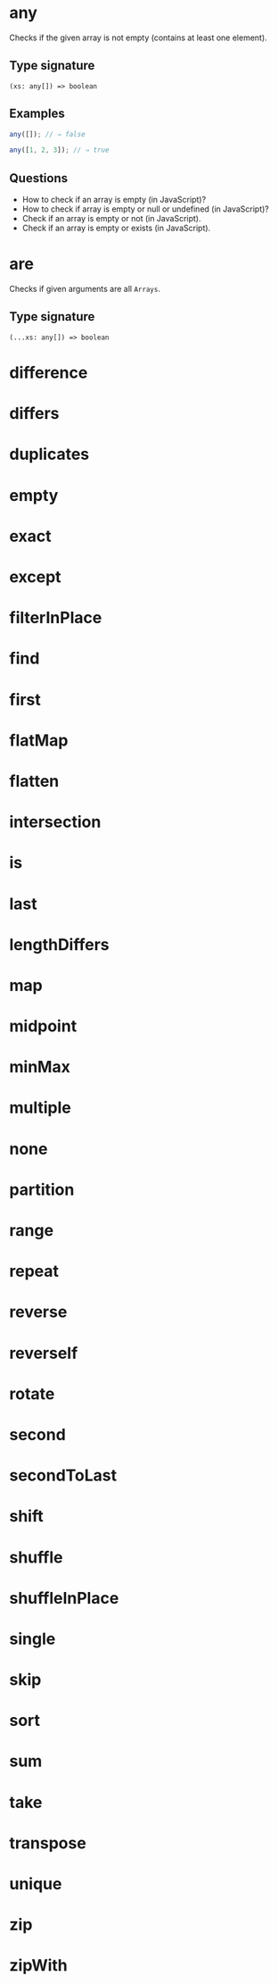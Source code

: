 # any

Checks if the given array is not empty (contains at least one element).

## Type signature

```
(xs: any[]) => boolean
```

## Examples

```javascript
any([]); // ⇒ false
```

```javascript
any([1, 2, 3]); // ⇒ true
```

## Questions

- How to check if an array is empty (in JavaScript)?
- How to check if array is empty or null or undefined (in JavaScript)?
- Check if an array is empty or not (in JavaScript).
- Check if an array is empty or exists (in JavaScript).


# are

Checks if given arguments are all `Arrays`.

## Type signature

```
(...xs: any[]) => boolean
```

<!-- TODO-START
## Examples

TODO: List at least one example down below.

```javascript
are(); // ⇒ TODO
```

## Questions

TODO: List questions that may this function answers.
TODO-END -->


# difference

<!-- TODO-START
TODO: Fill short description here.

## Type signature

TODO: Fill type signature down below.

```
any ⇒ any
```

## Examples

TODO: List at least one example down below.

```javascript
difference(); // ⇒ TODO
```

## Questions

TODO: List questions that may this function answers.
TODO-END -->


# differs

<!-- TODO-START
TODO: Fill short description here.

## Type signature

TODO: Fill type signature down below.

```
any ⇒ any
```

## Examples

TODO: List at least one example down below.

```javascript
differs(); // ⇒ TODO
```

## Questions

TODO: List questions that may this function answers.
TODO-END -->


# duplicates

<!-- TODO-START
TODO: Fill short description here.

## Type signature

TODO: Fill type signature down below.

```
any ⇒ any
```

## Examples

TODO: List at least one example down below.

```javascript
duplicates(); // ⇒ TODO
```

## Questions

TODO: List questions that may this function answers.
TODO-END -->


# empty

<!-- TODO-START
TODO: Fill short description here.

## Type signature

TODO: Fill type signature down below.

```
any ⇒ any
```

## Examples

TODO: List at least one example down below.

```javascript
empty(); // ⇒ TODO
```

## Questions

TODO: List questions that may this function answers.
TODO-END -->


# exact

<!-- TODO-START
TODO: Fill short description here.

## Type signature

TODO: Fill type signature down below.

```
any ⇒ any
```

## Examples

TODO: List at least one example down below.

```javascript
exact(); // ⇒ TODO
```

## Questions

TODO: List questions that may this function answers.
TODO-END -->


# except

<!-- TODO-START
TODO: Fill short description here.

## Type signature

TODO: Fill type signature down below.

```
any ⇒ any
```

## Examples

TODO: List at least one example down below.

```javascript
except(); // ⇒ TODO
```

## Questions

TODO: List questions that may this function answers.
TODO-END -->


# filterInPlace

<!-- TODO-START
TODO: Fill short description here.

## Type signature

TODO: Fill type signature down below.

```
any ⇒ any
```

## Examples

TODO: List at least one example down below.

```javascript
filterInPlace(); // ⇒ TODO
```

## Questions

TODO: List questions that may this function answers.
TODO-END -->


# find

<!-- TODO-START
TODO: Fill short description here.

## Type signature

TODO: Fill type signature down below.

```
any ⇒ any
```

## Examples

TODO: List at least one example down below.

```javascript
find(); // ⇒ TODO
```

## Questions

TODO: List questions that may this function answers.
TODO-END -->


# first

<!-- TODO-START
TODO: Fill short description here.

## Type signature

TODO: Fill type signature down below.

```
any ⇒ any
```

## Examples

TODO: List at least one example down below.

```javascript
first(); // ⇒ TODO
```

## Questions

TODO: List questions that may this function answers.
TODO-END -->


# flatMap

<!-- TODO-START
TODO: Fill short description here.

## Type signature

TODO: Fill type signature down below.

```
any ⇒ any
```

## Examples

TODO: List at least one example down below.

```javascript
flatMap(); // ⇒ TODO
```

## Questions

TODO: List questions that may this function answers.
TODO-END -->


# flatten

<!-- TODO-START
TODO: Fill short description here.

## Type signature

TODO: Fill type signature down below.

```
any ⇒ any
```

## Examples

TODO: List at least one example down below.

```javascript
flatten(); // ⇒ TODO
```

## Questions

TODO: List questions that may this function answers.
TODO-END -->


# intersection

<!-- TODO-START
TODO: Fill short description here.

## Type signature

TODO: Fill type signature down below.

```
any ⇒ any
```

## Examples

TODO: List at least one example down below.

```javascript
intersection(); // ⇒ TODO
```

## Questions

TODO: List questions that may this function answers.
TODO-END -->


# is

<!-- TODO-START
TODO: Fill short description here.

## Type signature

TODO: Fill type signature down below.

```
any ⇒ any
```

## Examples

TODO: List at least one example down below.

```javascript
is(); // ⇒ TODO
```

## Questions

TODO: List questions that may this function answers.
TODO-END -->


# last

<!-- TODO-START
TODO: Fill short description here.

## Type signature

TODO: Fill type signature down below.

```
any ⇒ any
```

## Examples

TODO: List at least one example down below.

```javascript
last(); // ⇒ TODO
```

## Questions

TODO: List questions that may this function answers.
TODO-END -->


# lengthDiffers

<!-- TODO-START
TODO: Fill short description here.

## Type signature

TODO: Fill type signature down below.

```
any ⇒ any
```

## Examples

TODO: List at least one example down below.

```javascript
lengthDiffers(); // ⇒ TODO
```

## Questions

TODO: List questions that may this function answers.
TODO-END -->


# map

<!-- TODO-START
TODO: Fill short description here.

## Type signature

TODO: Fill type signature down below.

```
any ⇒ any
```

## Examples

TODO: List at least one example down below.

```javascript
map(); // ⇒ TODO
```

## Questions

TODO: List questions that may this function answers.
TODO-END -->


# midpoint

<!-- TODO-START
TODO: Fill short description here.

## Type signature

TODO: Fill type signature down below.

```
any ⇒ any
```

## Examples

TODO: List at least one example down below.

```javascript
midpoint(); // ⇒ TODO
```

## Questions

TODO: List questions that may this function answers.
TODO-END -->


# minMax

<!-- TODO-START
TODO: Fill short description here.

## Type signature

TODO: Fill type signature down below.

```
any ⇒ any
```

## Examples

TODO: List at least one example down below.

```javascript
minMax(); // ⇒ TODO
```

## Questions

TODO: List questions that may this function answers.
TODO-END -->


# multiple

<!-- TODO-START
TODO: Fill short description here.

## Type signature

TODO: Fill type signature down below.

```
any ⇒ any
```

## Examples

TODO: List at least one example down below.

```javascript
multiple(); // ⇒ TODO
```

## Questions

TODO: List questions that may this function answers.
TODO-END -->


# none

<!-- TODO-START
TODO: Fill short description here.

## Type signature

TODO: Fill type signature down below.

```
any ⇒ any
```

## Examples

TODO: List at least one example down below.

```javascript
none(); // ⇒ TODO
```

## Questions

TODO: List questions that may this function answers.
TODO-END -->


# partition

<!-- TODO-START
TODO: Fill short description here.

## Type signature

TODO: Fill type signature down below.

```
any ⇒ any
```

## Examples

TODO: List at least one example down below.

```javascript
partition(); // ⇒ TODO
```

## Questions

TODO: List questions that may this function answers.
TODO-END -->


# range

<!-- TODO-START
TODO: Fill short description here.

## Type signature

TODO: Fill type signature down below.

```
any ⇒ any
```

## Examples

TODO: List at least one example down below.

```javascript
range(); // ⇒ TODO
```

## Questions

TODO: List questions that may this function answers.
TODO-END -->


# repeat

<!-- TODO-START
TODO: Fill short description here.

## Type signature

TODO: Fill type signature down below.

```
any ⇒ any
```

## Examples

TODO: List at least one example down below.

```javascript
repeat(); // ⇒ TODO
```

## Questions

TODO: List questions that may this function answers.
TODO-END -->


# reverse

<!-- TODO-START
TODO: Fill short description here.

## Type signature

TODO: Fill type signature down below.

```
any ⇒ any
```

## Examples

TODO: List at least one example down below.

```javascript
reverse(); // ⇒ TODO
```

## Questions

TODO: List questions that may this function answers.
TODO-END -->


# reverseIf

<!-- TODO-START
TODO: Fill short description here.

## Type signature

TODO: Fill type signature down below.

```
any ⇒ any
```

## Examples

TODO: List at least one example down below.

```javascript
reverseIf(); // ⇒ TODO
```

## Questions

TODO: List questions that may this function answers.
TODO-END -->


# rotate

<!-- TODO-START
TODO: Fill short description here.

## Type signature

TODO: Fill type signature down below.

```
any ⇒ any
```

## Examples

TODO: List at least one example down below.

```javascript
rotate(); // ⇒ TODO
```

## Questions

TODO: List questions that may this function answers.
TODO-END -->


# second

<!-- TODO-START
TODO: Fill short description here.

## Type signature

TODO: Fill type signature down below.

```
any ⇒ any
```

## Examples

TODO: List at least one example down below.

```javascript
second(); // ⇒ TODO
```

## Questions

TODO: List questions that may this function answers.
TODO-END -->


# secondToLast

<!-- TODO-START
TODO: Fill short description here.

## Type signature

TODO: Fill type signature down below.

```
any ⇒ any
```

## Examples

TODO: List at least one example down below.

```javascript
secondToLast(); // ⇒ TODO
```

## Questions

TODO: List questions that may this function answers.
TODO-END -->


# shift

<!-- TODO-START
TODO: Fill short description here.

## Type signature

TODO: Fill type signature down below.

```
any ⇒ any
```

## Examples

TODO: List at least one example down below.

```javascript
shift(); // ⇒ TODO
```

## Questions

TODO: List questions that may this function answers.
TODO-END -->


# shuffle

<!-- TODO-START
TODO: Fill short description here.

## Type signature

TODO: Fill type signature down below.

```
any ⇒ any
```

## Examples

TODO: List at least one example down below.

```javascript
shuffle(); // ⇒ TODO
```

## Questions

TODO: List questions that may this function answers.
TODO-END -->


# shuffleInPlace

<!-- TODO-START
TODO: Fill short description here.

## Type signature

TODO: Fill type signature down below.

```
any ⇒ any
```

## Examples

TODO: List at least one example down below.

```javascript
shuffleInPlace(); // ⇒ TODO
```

## Questions

TODO: List questions that may this function answers.
TODO-END -->


# single

<!-- TODO-START
TODO: Fill short description here.

## Type signature

TODO: Fill type signature down below.

```
any ⇒ any
```

## Examples

TODO: List at least one example down below.

```javascript
single(); // ⇒ TODO
```

## Questions

TODO: List questions that may this function answers.
TODO-END -->


# skip

<!-- TODO-START
TODO: Fill short description here.

## Type signature

TODO: Fill type signature down below.

```
any ⇒ any
```

## Examples

TODO: List at least one example down below.

```javascript
skip(); // ⇒ TODO
```

## Questions

TODO: List questions that may this function answers.
TODO-END -->


# sort

<!-- TODO-START
TODO: Fill short description here.

## Type signature

TODO: Fill type signature down below.

```
any ⇒ any
```

## Examples

TODO: List at least one example down below.

```javascript
sort(); // ⇒ TODO
```

## Questions

TODO: List questions that may this function answers.
TODO-END -->


# sum

<!-- TODO-START
TODO: Fill short description here.

## Type signature

TODO: Fill type signature down below.

```
any ⇒ any
```

## Examples

TODO: List at least one example down below.

```javascript
sum(); // ⇒ TODO
```

## Questions

TODO: List questions that may this function answers.
TODO-END -->


# take

<!-- TODO-START
TODO: Fill short description here.

## Type signature

TODO: Fill type signature down below.

```
any ⇒ any
```

## Examples

TODO: List at least one example down below.

```javascript
take(); // ⇒ TODO
```

## Questions

TODO: List questions that may this function answers.
TODO-END -->


# transpose

<!-- TODO-START
TODO: Fill short description here.

## Type signature

TODO: Fill type signature down below.

```
any ⇒ any
```

## Examples

TODO: List at least one example down below.

```javascript
transpose(); // ⇒ TODO
```

## Questions

TODO: List questions that may this function answers.
TODO-END -->


# unique

<!-- TODO-START
TODO: Fill short description here.

## Type signature

TODO: Fill type signature down below.

```
any ⇒ any
```

## Examples

TODO: List at least one example down below.

```javascript
unique(); // ⇒ TODO
```

## Questions

TODO: List questions that may this function answers.
TODO-END -->


# zip

<!-- TODO-START
TODO: Fill short description here.

## Type signature

TODO: Fill type signature down below.

```
any ⇒ any
```

## Examples

TODO: List at least one example down below.

```javascript
zip(); // ⇒ TODO
```

## Questions

TODO: List questions that may this function answers.
TODO-END -->


# zipWith

<!-- TODO-START
TODO: Fill short description here.

## Type signature

TODO: Fill type signature down below.

```
any ⇒ any
```

## Examples

TODO: List at least one example down below.

```javascript
zipWith(); // ⇒ TODO
```

## Questions

TODO: List questions that may this function answers.
TODO-END -->
